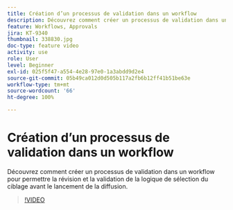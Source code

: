 ```yaml
---
title: Création d’un processus de validation dans un workflow
description: Découvrez comment créer un processus de validation dans un workflow pour permettre la révision et la validation de la logique de sélection du ciblage avant le lancement de la diffusion.
feature: Workflows, Approvals
jira: KT-9340
thumbnail: 338830.jpg
doc-type: feature video
activity: use
role: User
level: Beginner
exl-id: 025f5f47-a554-4e28-97e0-1a3abdd9d2e4
source-git-commit: 05b49ca012d0d505b117a2fb6b12ff41b51be63e
workflow-type: tm+mt
source-wordcount: '66'
ht-degree: 100%

---
```


# Création d’un processus de validation dans un workflow

Découvrez comment créer un processus de validation dans un workflow pour permettre la révision et la validation de la logique de sélection du ciblage avant le lancement de la diffusion.

>[!VIDEO](https://video.tv.adobe.com/v/338830?quality=12&learn=on)
